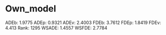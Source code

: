 # Own_model

ADEb: 1.9775
ADEp: 0.9321
ADEv: 2.4003
FDEb: 3.7612
FDEp: 1.8419
FDEv: 4.413
Rank: 1295
WSADE: 1.4557
WSFDE: 2.7784